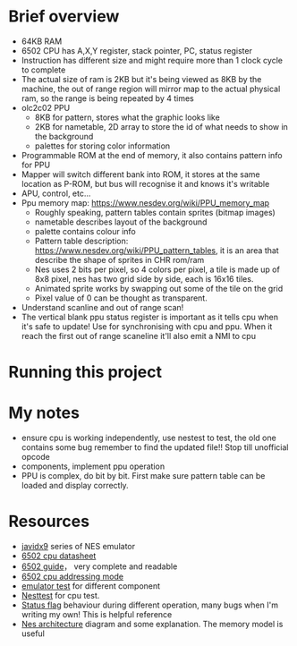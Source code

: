 # Brief overview
- 64KB RAM
- 6502 CPU has A,X,Y register, stack pointer, PC, status register
- Instruction has different size and might require more than 1 clock cycle to complete
- The actual size of ram is 2KB but it's being viewed as 8KB by the machine, the out of range region will mirror map to the actual physical ram, so the range is being repeated by 4 times
- olc2c02 PPU
  - 8KB for pattern, stores what the graphic looks like
  - 2KB for nametable, 2D array to store the id of what needs to show in the background
  - palettes for storing color information
- Programmable ROM at the end of memory, it also contains pattern info for PPU
- Mapper will switch different bank into ROM, it stores at the same location as P-ROM, but bus will recognise it and knows it's writable
- APU, control, etc...
- Ppu memory map: https://www.nesdev.org/wiki/PPU_memory_map
  - Roughly speaking, pattern tables contain sprites (bitmap images)
  - nametable describes layout of the background
  - palette contains colour info
  - Pattern table description: https://www.nesdev.org/wiki/PPU_pattern_tables, it is an area that describe the shape of sprites in CHR rom/ram
  - Nes uses 2 bits per pixel, so 4 colors per pixel, a tile is made up of 8x8 pixel, nes has two grid side by side, each is 16x16 tiles.
  - Animated sprite works by swapping out some of the tile on the grid
  - Pixel value of 0 can be thought as transparent.
- Understand scanline and out of range scan! 
- The vertical blank ppu status register is important as it tells cpu when it's safe to update! Use for synchronising with cpu and ppu. When it reach the first out of range scaneline it'll also emit a NMI to cpu

# Running this project


# My notes
- ensure cpu is working independently, use nestest to test, the old one contains some bug remember to find the updated file!! Stop till unofficial opcode
- components, implement ppu operation
- PPU is complex, do bit by bit. First make sure pattern table can be loaded and display correctly. 

# Resources
- [javidx9](https://www.youtube.com/watch?v=8XmxKPJDGU0&list=PLrOv9FMX8xJHqMvSGB_9G9nZZ_4IgteYf&index=3) series of NES emulator
- [6502 cpu datasheet](https://www.princeton.edu/~mae412/HANDOUTS/Datasheets/6502.pdf)
- [6502 guide](https://www.nesdev.org/obelisk-6502-guide/)， very complete and readable
- [6502 cpu addressing mode](https://www.nesdev.org/wiki/CPU_addressing_modes)
- [emulator test](https://www.nesdev.org/wiki/Emulator_tests) for different component
- [Nesttest](https://github.com/nwidger/nintengo/blob/master/m65go2/test-roms/nestest/nestest.log) for cpu test.
- [Status flag](https://www.nesdev.org/wiki/Status_flags) behaviour during different operation, many bugs when I'm writing my own! This is helpful reference
- [Nes architecture](https://taywee.github.io/NerdyNights/nerdynights/nesarchitecture.html) diagram and some explanation. The memory model is useful
